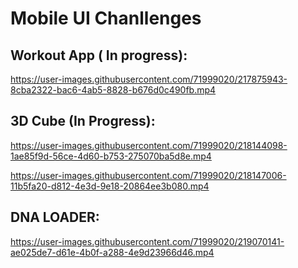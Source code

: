 # Mobile UI Chanllenges

## Workout App ( In progress):

https://user-images.githubusercontent.com/71999020/217875943-8cba2322-bac6-4ab5-8828-b676d0c490fb.mp4


## 3D Cube (In Progress):



https://user-images.githubusercontent.com/71999020/218144098-1ae85f9d-56ce-4d60-b753-275070ba5d8e.mp4



https://user-images.githubusercontent.com/71999020/218147006-11b5fa20-d812-4e3d-9e18-20864ee3b080.mp4

## DNA LOADER:


https://user-images.githubusercontent.com/71999020/219070141-ae025de7-d61e-4b0f-a288-4e9d23966d46.mp4


